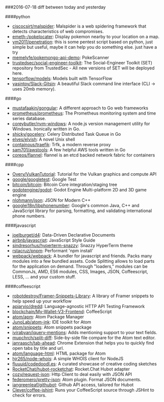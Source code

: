 ###2016-07-18
diff between today and yesterday

####python
* [ciscocsirt/malspider](https://github.com/ciscocsirt/malspider): Malspider is a web spidering framework that detects characteristics of web compromises.
* [emeth-/pokelocater](https://github.com/emeth-/pokelocater): Display pokemon nearby to your location on a map.
* [ym2011/penetration](https://github.com/ym2011/penetration): this is some pentest script based on python, just simple but useful, maybe it can help you do something else. just have a try
* [memelyfe/pokemongo-api-demo](https://github.com/memelyfe/pokemongo-api-demo): PokeScanner
* [trustedsec/social-engineer-toolkit](https://github.com/trustedsec/social-engineer-toolkit): The Social-Engineer Toolkit (SET) repository from TrustedSec - All new versions of SET will be deployed here.
* [tensorflow/models](https://github.com/tensorflow/models): Models built with TensorFlow
* [yasintoy/Slack-Gitsin](https://github.com/yasintoy/Slack-Gitsin): A beautiful Slack command line interface (CLI -> uses 20mb memory).

####go
* [mustafaakin/gongular](https://github.com/mustafaakin/gongular): A different approach to Go web frameworks
* [prometheus/prometheus](https://github.com/prometheus/prometheus): The Prometheus monitoring system and time series database.
* [coreybutler/nvm-windows](https://github.com/coreybutler/nvm-windows): A node.js version management utility for Windows. Ironically written in Go.
* [shicky/gocelery](https://github.com/shicky/gocelery): Celery Distributed Task Queue in Go
* [elves/elvish](https://github.com/elves/elvish): A novel Unix shell
* [containous/traefik](https://github.com/containous/traefik): Trfk, a modern reverse proxy
* [sam701/awstools](https://github.com/sam701/awstools): A few helpful AWS tools written in Go
* [coreos/flannel](https://github.com/coreos/flannel): flannel is an etcd backed network fabric for containers

####cpp
* [Overv/VulkanTutorial](https://github.com/Overv/VulkanTutorial): Tutorial for the Vulkan graphics and compute API
* [google/googletest](https://github.com/google/googletest): Google Test
* [bitcoin/bitcoin](https://github.com/bitcoin/bitcoin): Bitcoin Core integration/staging tree
* [godotengine/godot](https://github.com/godotengine/godot): Godot Engine  Multi-platform 2D and 3D game engine
* [nlohmann/json](https://github.com/nlohmann/json): JSON for Modern C++
* [googlei18n/libphonenumber](https://github.com/googlei18n/libphonenumber): Google's common Java, C++ and JavaScript library for parsing, formatting, and validating international phone numbers.

####javascript
* [joelburget/d4](https://github.com/joelburget/d4): Data-Driven Declarative Documents
* [airbnb/javascript](https://github.com/airbnb/javascript): JavaScript Style Guide
* [sindresorhus/hyperterm-snazzy](https://github.com/sindresorhus/hyperterm-snazzy): Snazzy HyperTerm theme
* [rstacruz/pnpm](https://github.com/rstacruz/pnpm): Performant 'npm install'
* [webpack/webpack](https://github.com/webpack/webpack): A bundler for javascript and friends. Packs many modules into a few bundled assets. Code Splitting allows to load parts for the application on demand. Through "loaders," modules can be CommonJs, AMD, ES6 modules, CSS, Images, JSON, Coffeescript, LESS, ... and your custom stuff.

####coffeescript
* [robotdestroy/Framer-Snippets-Library](https://github.com/robotdestroy/Framer-Snippets-Library): A library of Framer snippets to help speed up your workflow
* [apiaryio/dredd](https://github.com/apiaryio/dredd): Language-agnostic HTTP API Testing Framework
* [blockchain/My-Wallet-V3-Frontend](https://github.com/blockchain/My-Wallet-V3-Frontend): CoffeeScript
* [atom/apm](https://github.com/atom/apm): Atom Package Manager
* [JunoLab/atom-ink](https://github.com/JunoLab/atom-ink): IDE toolkit for Atom
* [atom/snippets](https://github.com/atom/snippets): Atom snippets package
* [ivirabyan/jquery-mentions](https://github.com/ivirabyan/jquery-mentions): Adds mentioning support to your text fields.
* [mupchrch/split-diff](https://github.com/mupchrch/split-diff): Side-by-side file compare for the Atom text editor.
* [janraasch/tab-ahead](https://github.com/janraasch/tab-ahead): Chrome Extension that helps you to quickly find open tabs by title and url.
* [atom/language-html](https://github.com/atom/language-html): HTML package for Atom
* [hjr265/node-whois](https://github.com/hjr265/node-whois): A simple WHOIS client for NodeJS
* [fluuuid/codedoodl.es](https://github.com/fluuuid/codedoodl.es): A curated showcase of creative coding sketches
* [RocketChat/hubot-rocketchat](https://github.com/RocketChat/hubot-rocketchat): Rocket.Chat Hubot adapter
* [cozy/request-json](https://github.com/cozy/request-json): Http Client to deal easily with JSON API
* [federomero/pretty-json](https://github.com/federomero/pretty-json): Atom plugin. Format JSON documents.
* [iangreenleaf/githubot](https://github.com/iangreenleaf/githubot): Github API access, tailored for Hubot
* [Clever/coffee-jshint](https://github.com/Clever/coffee-jshint): Runs your CoffeeScript source through JSHint to check for errors.
